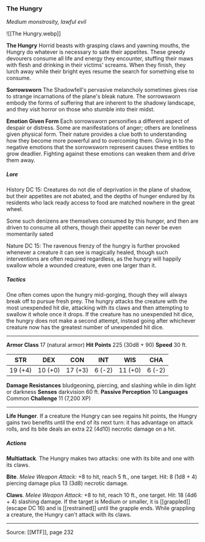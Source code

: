 ### The Hungry
_Medium monstrosity, lawful evil_

![[The Hungry.webp]]

**The Hungry** Horrid beasts with grasping claws and yawning mouths, the Hungry do whatever is necessary to sate their appetites. These greedy devourers consume all life and energy they encounter, stuffing their maws with flesh and drinking in their victims' screams. When they finish, they lurch away while their bright eyes resume the search for something else to consume.

**Sorrowsworn** The Shadowfell's pervasive melancholy sometimes gives rise to strange incarnations of the plane's bleak nature. The sorrowsworn embody the forms of suffering that are inherent to the shadowy landscape, and they visit horror on those who stumble into their midst.

**Emotion Given Form** Each sorrowsworn personifies a different aspect of despair or distress. Some are manifestations of anger; others are loneliness given physical form. Their nature provides a clue both to understanding how they become more powerful and to overcoming them. Giving in to the negative emotions that the sorrowsworn represent causes these entities to grow deadlier. Fighting against these emotions can weaken them and drive them away.

##### Lore

History DC 15: Creatures do not die of deprivation in the plane of shadow, but their appetites are not abated, and the depths of hunger endured by its residents who lack ready access to food are matched nowhere in the great wheel.

Some such denizens are themselves consumed by this hunger, and then are driven to consume all others, though their appetite can never be even momentarily sated

Nature DC 15: The ravenous frenzy of the hungry is further provoked whenever a creature it can see is magically healed, though such interventions are often required regardless, as the hungry will happily swallow whole a wounded creature, even one larger than it.

##### Tactics

One often comes upon the hungry mid-gorging, though they will always break off to pursue fresh prey. The hungry attacks the creature with the most unexpended hit die, attacking with its claws and then attempting to swallow it whole once it drops. If the creature has no unexpended hit dice, the hungry does not make a second attempt, instead going after whichever creature now has the greatest number of unexpended hit dice.

---

**Armor Class** 17 (natural armor)
**Hit Points** 225 (30d8 + 90)
**Speed** 30 ft.

| STR     | DEX     | CON     | INT     | WIS     | CHA     |
|---------|---------|---------|---------|---------|---------|
| 19 (+4) | 10 (+0) | 17 (+3) | 6 (-2) | 11 (+0) | 6 (-2) |

**Damage Resistances** bludgeoning, piercing, and slashing while in dim light or darkness
**Senses** darkvision 60 ft.
**Passive Perception** 10
**Languages** Common
**Challenge** 11 (7,200 XP)

---

**Life Hunger**. If a creature the Hungry can see regains hit points, the Hungry gains two benefits until the end of its next turn: it has advantage on attack rolls, and its bite deals an extra 22 (4d10) necrotic damage on a hit.

##### Actions
**Multiattack**. The Hungry makes two attacks: one with its bite and one with its claws.

**Bite**. _Melee Weapon Attack:_ +8 to hit, reach 5 ft., one target. Hit: 8 (1d8 + 4) piercing damage plus 13 (3d8) necrotic damage.

**Claws**. _Melee Weapon Attack:_ +8 to hit, reach 10 ft., one target. Hit: 18 (4d6 + 4) slashing damage. If the target is Medium or smaller, it is [[grappled]] (escape DC 16) and is [[restrained]] until the grapple ends. While grappling a creature, the Hungry can't attack with its claws.

---

Source: [[MTF]], page 232
